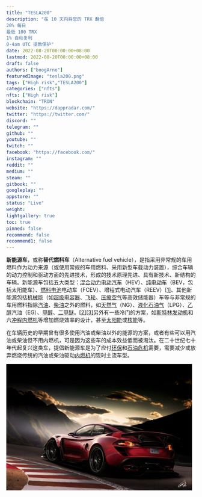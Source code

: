 ```yaml
---
title: "TESLA200"
description: "在 10 天内将您的 TRX 翻倍
20% 每日
最低 100 TRX
1% 自动复利
0-4am UTC 提款保护"
date: 2022-08-20T00:00:00+08:00
lastmod: 2022-08-20T00:00:00+08:00
draft: false
authors: ["boogArno"]
featuredImage: "tesla200.png"
tags: ["High risk","TESLA200"]
categories: ["nfts"]
nfts: ["High risk"]
blockchain: "TRON"
website: "https://dappradar.com/"
twitter: "https://twitter.com/"
discord: ""
telegram: ""
github: ""
youtube: ""
twitch: ""
facebook: "https://facebook.com/"
instagram: ""
reddit: ""
medium: ""
steam: ""
gitbook: ""
googleplay: ""
appstore: ""
status: "Live"
weight: 
lightgallery: true
toc: true
pinned: false
recommend: false
recommend1: false
---
```

**新能源车**，或称**替代燃料车**（Alternative fuel vehicle），是指采用非常规的车用燃料作为动力来源（或使用常规的车用燃料、采用新型车载动力装置），综合车辆的动力控制和驱动方面的先进技术，形成的技术原理先进、具有新技术、新结构的车辆。新能源车包括五大类型：[混合动力电动汽车](https://zh.m.wikipedia.org/wiki/混合动力电动汽车)（HEV）、[纯电动车](https://zh.m.wikipedia.org/wiki/纯电动车)（BEV，包括太阳能车）、[燃料电池](https://zh.m.wikipedia.org/wiki/燃料电池)电动车（FCEV）、增程式电动汽车（REEV）[[1\]](https://zh.m.wikipedia.org/zh-hans/新能源车#cite_note-1)、其他新能源包括[机械能](https://zh.m.wikipedia.org/wiki/機械能)（如[超级电容器](https://zh.m.wikipedia.org/wiki/超级电容)、[飞轮](https://zh.m.wikipedia.org/wiki/飞轮)、[压缩空气](https://zh.m.wikipedia.org/wiki/压缩空气)等高效储能器）车等与非常规的车用燃料指除[汽油](https://zh.m.wikipedia.org/wiki/汽油)、[柴油](https://zh.m.wikipedia.org/wiki/柴油)之外的燃料，如[天然气](https://zh.m.wikipedia.org/wiki/天然气)（NG）、[液化石油气](https://zh.m.wikipedia.org/wiki/液化石油气)（LPG）、[乙醇](https://zh.m.wikipedia.org/wiki/乙醇)汽油（EG）、[甲醇](https://zh.m.wikipedia.org/wiki/甲醇)、[二甲醚](https://zh.m.wikipedia.org/wiki/二甲醚)。[[2\]](https://zh.m.wikipedia.org/zh-hans/新能源车#cite_note-2)[[3\]](https://zh.m.wikipedia.org/zh-hans/新能源车#cite_note-3)另外有一些冷门的方案，如[斯特林发动机](https://zh.m.wikipedia.org/wiki/斯特林发动机)和六[冲程](https://zh.m.wikipedia.org/wiki/冲程)[内燃机](https://zh.m.wikipedia.org/wiki/內燃機)等增加燃烧效率的设计，甚至[太阳能](https://zh.m.wikipedia.org/wiki/太陽能)或[核能](https://zh.m.wikipedia.org/wiki/核能)等。

在车辆历史的早期曾有很多使用汽油或柴油以外的能源的方案，或者有些可以用汽油或柴油但不用内燃机，可是因为这些车的成本效益低而被淘汰。在二十世纪七十年代起复兴这类车，提倡新能源车是为了应付[环保](https://zh.m.wikipedia.org/wiki/環保)和[石油危机](https://zh.m.wikipedia.org/wiki/石油危機)需要，需要减少或放弃燃烧传统的汽油或柴油驱动[内燃机](https://zh.m.wikipedia.org/wiki/內燃機)的现时主流车型。

![tesla200-dapp-high-risk-tron-image3_8bb61d4457267b301035ed12316e0768](tesla200-dapp-high-risk-tron-image3_8bb61d4457267b301035ed12316e0768.png)